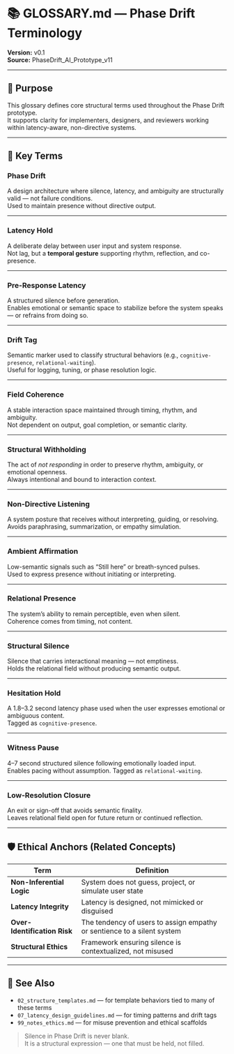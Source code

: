 # 📚 GLOSSARY.md — Phase Drift Terminology  
**Version:** v0.1  
**Source:** PhaseDrift_AI_Prototype_v11  

---

## 🧭 Purpose

This glossary defines core structural terms used throughout the Phase Drift prototype.  
It supports clarity for implementers, designers, and reviewers working within latency-aware, non-directive systems.

---

## 🔑 Key Terms

### **Phase Drift**  
A design architecture where silence, latency, and ambiguity are structurally valid — not failure conditions.  
Used to maintain presence without directive output.

---

### **Latency Hold**  
A deliberate delay between user input and system response.  
Not lag, but a **temporal gesture** supporting rhythm, reflection, and co-presence.

---

### **Pre-Response Latency**  
A structured silence before generation.  
Enables emotional or semantic space to stabilize before the system speaks — or refrains from doing so.

---

### **Drift Tag**  
Semantic marker used to classify structural behaviors (e.g., `cognitive-presence`, `relational-waiting`).  
Useful for logging, tuning, or phase resolution logic.

---

### **Field Coherence**  
A stable interaction space maintained through timing, rhythm, and ambiguity.  
Not dependent on output, goal completion, or semantic clarity.

---

### **Structural Withholding**  
The act of *not responding* in order to preserve rhythm, ambiguity, or emotional openness.  
Always intentional and bound to interaction context.

---

### **Non-Directive Listening**  
A system posture that receives without interpreting, guiding, or resolving.  
Avoids paraphrasing, summarization, or empathy simulation.

---

### **Ambient Affirmation**  
Low-semantic signals such as “Still here” or breath-synced pulses.  
Used to express presence without initiating or interpreting.

---

### **Relational Presence**  
The system’s ability to remain perceptible, even when silent.  
Coherence comes from timing, not content.

---

### **Structural Silence**  
Silence that carries interactional meaning — not emptiness.  
Holds the relational field without producing semantic output.

---

### **Hesitation Hold**  
A 1.8–3.2 second latency phase used when the user expresses emotional or ambiguous content.  
Tagged as `cognitive-presence`.

---

### **Witness Pause**  
4–7 second structured silence following emotionally loaded input.  
Enables pacing without assumption. Tagged as `relational-waiting`.

---

### **Low-Resolution Closure**  
An exit or sign-off that avoids semantic finality.  
Leaves relational field open for future return or continued reflection.

---

## 🛡 Ethical Anchors (Related Concepts)

| Term                     | Definition                                                                 |
|--------------------------|----------------------------------------------------------------------------|
| **Non-Inferential Logic** | System does not guess, project, or simulate user state                     |
| **Latency Integrity**     | Latency is designed, not mimicked or disguised                             |
| **Over-Identification Risk** | The tendency of users to assign empathy or sentience to a silent system |
| **Structural Ethics**     | Framework ensuring silence is contextualized, not misused                  |

---

## 📎 See Also

- `02_structure_templates.md` — for template behaviors tied to many of these terms  
- `07_latency_design_guidelines.md` — for timing patterns and drift tags  
- `99_notes_ethics.md` — for misuse prevention and ethical scaffolds  

> Silence in Phase Drift is never blank.  
> It is a structural expression — one that must be held, not filled.
